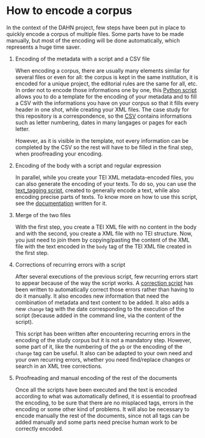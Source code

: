 # How to encode a corpus

In the context of the DAHN project, few steps have been put in place to quickly encode a corpus of multiple files.
Some parts have to be made manually, but most of the encoding will be done automatically, which represents a huge time saver.

1. Encoding of the metadata with a script and a CSV file

    When encoding a corpus, there are usually many elements similar for several files or even for all: the corpus is kept in the same institution, it is encoded for a unique project, the editorial rules are the same for all, etc.
    In order not to encode those informations one by one, this [Python script](https://github.com/FloChiff/DAHNProject/blob/master/Project%20development/Scripts/Encoding/encoding_files.py) allows you to do a template for the encoding of your metadata and to fill a CSV with the informations you have on your corpus so that it fills every header in one shot, while creating your XML files.
    The case study for this repository is a correspondence, so the [CSV](https://github.com/FloChiff/DAHNProject/blob/master/Project%20development/Scripts/Encoding/metadata/correspondence_metadata.csv) contains informations such as letter numbering, dates in many langages or pages for each letter. 
    
    However, as it is visible in the template, not every information can be completed by the CSV so the rest will have to be filled in the final step, when proofreading your encoding.
    
1. Encoding of the body with a script and regular expression

    In parallel, while you create your TEI XML metadata-encoded files, you can also generate the encoding of your texts. 
    To do so, you can use the [text_tagging script](https://github.com/FloChiff/DAHNProject/blob/master/Project%20development/Scripts/Encoding/text_tagging.py), created to generally encode a text, while also encoding precise parts of texts.
    To know more on how to use this script, see the [documentation](https://github.com/FloChiff/DAHNProject/blob/master/Project%20development/Documentation/Documentation%20for%20the%20text_tagging%20script.ipynb) written for it.

1. Merge of the two files

    With the first step, you create a TEI XML file with no content in the body and with the second, you create a XML file with no TEI structure. Now, you just need to join them by copying/pasting the content of the XML file with the text encoded in the `body` tag of the TEI XML file created in the first step.

1. Corrections of recurring errors with a script

    After several executions of the previous script, few recurring errors start to appear because of the way the script works. A [correction script](https://github.com/FloChiff/DAHNProject/blob/master/Project%20development/Scripts/Encoding/correcting_recurrent_errors.py) has been written to automatically correct those errors rather than having to do it manually.
    It also encodes new information that need the combination of metadata and text content to be added.
    It also adds a new `change` tag with the date corresponding to the execution of the script (because added in the command line, via the content of the script). 
    
    This script has been written after encountering recurring errors in the encoding of the study corpus but it is not a mandatory step. However, some part of it, like the numbering of the `pb` or the encoding of the `change` tag can be useful. 
    It also can be adapted to your own need and your own recurring errors, whether you need find/replace changes or search in an XML tree corrections.

1. Proofreading and manual encoding of the rest of the documents

    Once all the scripts have been executed and the text is encoded according to what was automatically defined, it is essential to proofread the encoding, to be sure that there are no misplaced tags, errors in the encoding or some other kind of problems. 
    It will also be necessary to encode manually the rest of the documents, since not all tags can be added manually and some parts need precise human work to be correctly encoded.

